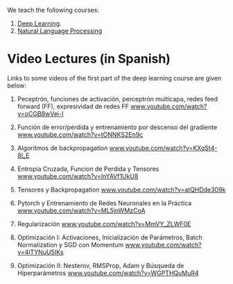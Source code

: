 
We teach the following courses:

1.  [Deep Learning](https://github.com/jorgeperezrojas/cc6204-DeepLearning-DCCUChile).
2. [Natural Language Processing](https://github.com/dccuchile/CC6205)



# Video Lectures (in Spanish)

Links to some videos of the first part of the deep learning course are given below:

1. Peceptrón, funciones de activación, perceptrón multicapa, redes feed forward (FF), expresividad de redes FF
   www.youtube.com/watch?v=oCGB8wVej-I

2. Función de error/pérdida y entrenamiento por descenso del gradiente
   www.youtube.com/watch?v=tONNKS2En9c

3. Algoritmos de backpropagation
   www.youtube.com/watch?v=KXqSt4-8l_E

4. Entropia Cruzada, Funcion de Perdida y Tensores
   www.youtube.com/watch?v=lnYAVf1UkU8

5. Tensores y Backpropagation
   www.youtube.com/watch?v=atQHDde309k

6. Pytorch y Entrenamiento de Redes Neuronales en la Práctica
   www.youtube.com/watch?v=ML5jnWMzCoA

7. Regularización
   www.youtube.com/watch?v=MmVY_ZLWF0E

8. Optimización I: Activaciones, Inicialización de Parámetros, Batch Normalization y SGD con Momentum
   www.youtube.com/watch?v=4lTYNuU5IKs

9. Optimización II: Nesterov, RMSProp, Adam y Búsqueda de Hiperparámetros
   www.youtube.com/watch?v=WGPTHQuMuR4


